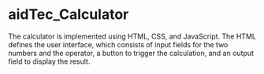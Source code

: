 # aidTec_Calculator
The calculator is implemented using HTML, CSS, and JavaScript. The HTML defines the user interface, which consists of input fields for the two numbers and the operator, a button to trigger the calculation, and an output field to display the result.
